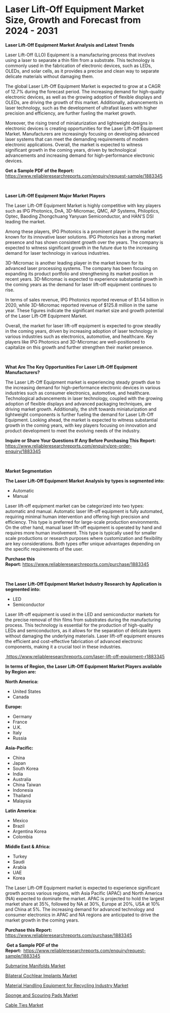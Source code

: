 <p><h1>Laser Lift-Off Equipment Market Size, Growth and Forecast from 2024 - 2031</h1></p><p><strong>Laser Lift-Off Equipment Market Analysis and Latest Trends</strong></p>
<p><p>Laser Lift-Off (LLO) Equipment is a manufacturing process that involves using a laser to separate a thin film from a substrate. This technology is commonly used in the fabrication of electronic devices, such as LEDs, OLEDs, and solar cells, as it provides a precise and clean way to separate delicate materials without damaging them.</p><p>The global Laser Lift-Off Equipment Market is expected to grow at a CAGR of 12.7% during the forecast period. The increasing demand for high-quality electronic devices, as well as the growing adoption of flexible displays and OLEDs, are driving the growth of this market. Additionally, advancements in laser technology, such as the development of ultrafast lasers with higher precision and efficiency, are further fueling the market growth.</p><p>Moreover, the rising trend of miniaturization and lightweight designs in electronic devices is creating opportunities for the Laser Lift-Off Equipment Market. Manufacturers are increasingly focusing on developing advanced laser systems that can meet the demanding requirements of modern electronic applications. Overall, the market is expected to witness significant growth in the coming years, driven by technological advancements and increasing demand for high-performance electronic devices.</p></p>
<p><strong>Get a Sample PDF of the Report:&nbsp;</strong> <a href="https://www.reliableresearchreports.com/enquiry/request-sample/1883345">https://www.reliableresearchreports.com/enquiry/request-sample/1883345</a></p>
<p>&nbsp;</p>
<p><strong>Laser Lift-Off Equipment Major Market Players</strong></p>
<p><p>The Laser Lift-Off Equipment Market is highly competitive with key players such as IPG Photonics, DnA, 3D-Micromac, QMC, AP Systems, Philoptics, Optec, Baoding Zhongchuang Yanyuan Semiconductor, and HAN'S DSI leading the market. </p><p>Among these players, IPG Photonics is a prominent player in the market known for its innovative laser solutions. IPG Photonics has a strong market presence and has shown consistent growth over the years. The company is expected to witness significant growth in the future due to the increasing demand for laser technology in various industries.</p><p>3D-Micromac is another leading player in the market known for its advanced laser processing systems. The company has been focusing on expanding its product portfolio and strengthening its market position in recent years. 3D-Micromac is expected to experience substantial growth in the coming years as the demand for laser lift-off equipment continues to rise.</p><p>In terms of sales revenue, IPG Photonics reported revenue of $1.54 billion in 2020, while 3D-Micromac reported revenue of $125.8 million in the same year. These figures indicate the significant market size and growth potential of the Laser Lift-Off Equipment Market.</p><p>Overall, the market for laser lift-off equipment is expected to grow steadily in the coming years, driven by increasing adoption of laser technology in various industries such as electronics, automotive, and healthcare. Key players like IPG Photonics and 3D-Micromac are well-positioned to capitalize on this growth and further strengthen their market presence.</p></p>
<p>&nbsp;</p>
<p><strong>What Are The Key Opportunities For Laser Lift-Off Equipment Manufacturers?</strong></p>
<p><p>The Laser Lift-Off Equipment market is experiencing steady growth due to the increasing demand for high-performance electronic devices in various industries such as consumer electronics, automotive, and healthcare. Technological advancements in laser technology, coupled with the growing adoption of flexible displays and advanced packaging techniques, are driving market growth. Additionally, the shift towards miniaturization and lightweight components is further fueling the demand for Laser Lift-Off Equipment. Looking ahead, the market is expected to witness substantial growth in the coming years, with key players focusing on innovation and product development to meet the evolving needs of the industry.</p></p>
<p><strong>Inquire or Share Your Questions If Any Before Purchasing This Report:</strong> <a href="https://www.reliableresearchreports.com/enquiry/pre-order-enquiry/1883345">https://www.reliableresearchreports.com/enquiry/pre-order-enquiry/1883345</a></p>
<p>&nbsp;</p>
<p><strong>Market Segmentation</strong></p>
<p><strong>The Laser Lift-Off Equipment Market Analysis by types is segmented into:</strong></p>
<p><ul><li>Automatic</li><li>Manual</li></ul></p>
<p><p>Laser lift-off equipment market can be categorized into two types: automatic and manual. Automatic laser lift-off equipment is fully automated, requiring minimal human intervention and offering high precision and efficiency. This type is preferred for large-scale production environments. On the other hand, manual laser lift-off equipment is operated by hand and requires more human involvement. This type is typically used for smaller scale productions or research purposes where customization and flexibility are key considerations. Both types offer unique advantages depending on the specific requirements of the user.</p></p>
<p><strong>Purchase this Report:&nbsp;</strong><a href="https://www.reliableresearchreports.com/purchase/1883345">https://www.reliableresearchreports.com/purchase/1883345</a></p>
<p>&nbsp;</p>
<p><strong>The Laser Lift-Off Equipment Market Industry Research by Application is segmented into:</strong></p>
<p><ul><li>LED</li><li>Semiconductor</li></ul></p>
<p><p>Laser lift-off equipment is used in the LED and semiconductor markets for the precise removal of thin films from substrates during the manufacturing process. This technology is essential for the production of high-quality LEDs and semiconductors, as it allows for the separation of delicate layers without damaging the underlying materials. Laser lift-off equipment ensures the efficient and cost-effective fabrication of advanced electronic components, making it a crucial tool in these industries.</p></p>
<p><a href="https://www.reliableresearchreports.com/laser-lift-off-equipment-r1883345">&nbsp;https://www.reliableresearchreports.com/laser-lift-off-equipment-r1883345</a></p>
<p><strong>In terms of Region, the Laser Lift-Off Equipment Market Players available by Region are:</strong></p>
<p>
    <p> <strong> North America: </strong>
        <ul>
            <li>United States</li>
            <li>Canada</li>
        </ul>
        </p> 
    <p> <strong> Europe: </strong>
        <ul>
            <li>Germany</li>
            <li>France</li>
            <li>U.K.</li>
            <li>Italy</li>
            <li>Russia</li>
        </ul>
        </p> 
    <p> <strong> Asia-Pacific: </strong>
        <ul>
            <li>China</li>
            <li>Japan</li>
            <li>South Korea</li>
            <li>India</li>
            <li>Australia</li>
            <li>China Taiwan</li>
            <li>Indonesia</li>
            <li>Thailand</li>
            <li>Malaysia</li>
        </ul>
        </p> 
    <p> <strong> Latin America: </strong>
        <ul>
            <li>Mexico</li>
            <li>Brazil</li>
            <li>Argentina Korea</li>
            <li>Colombia</li>
        </ul>
        </p> 
    <p> <strong> Middle East & Africa: </strong>
        <ul>
            <li>Turkey</li>
            <li>Saudi</li>
            <li>Arabia</li>
            <li>UAE</li>
            <li>Korea</li>
        </ul>
    </p>
    </p>
<p><p>The Laser Lift-Off Equipment market is expected to experience significant growth across various regions, with Asia Pacific (APAC) and North America (NA) expected to dominate the market. APAC is projected to hold the largest market share at 35%, followed by NA at 30%, Europe at 20%, USA at 10% and China at 5%. The increasing demand for advanced technology and consumer electronics in APAC and NA regions are anticipated to drive the market growth in the coming years.</p></p>
<p><strong>Purchase this Report: </strong><a href="https://www.reliableresearchreports.com/purchase/1883345">https://www.reliableresearchreports.com/purchase/1883345</a></p>
<p>&nbsp;<strong>Get a Sample PDF of the Report:&nbsp;&nbsp;</strong><a href="https://www.reliableresearchreports.com/enquiry/request-sample/1883345">https://www.reliableresearchreports.com/enquiry/request-sample/1883345</a></p>
<p><strong></strong></p>
<p><p><a href="https://github.com/seamusocallaghan/Market-Research-Report-List-1/blob/main/submarine-manifolds-market.md">Submarine Manifolds Market</a></p><p><a href="https://issuu.com/reportprime-2/docs/bilateral-cochlear-implants-market-size-2030.pptx">Bilateral Cochlear Implants Market</a></p><p><a href="https://github.com/graysonwolfe1913/Market-Research-Report-List-1/blob/main/material-handling-equipment-for-recycling-industry-market.md">Material Handling Equipment for Recycling Industry Market</a></p><p><a href="https://medium.com/@emma.white454357/global-sponge-and-scouring-pads-market-size-is-expected-to-experience-a-cagr-of-9-1-45d2787ec0db">Sponge and Scouring Pads Market</a></p><p><a href="https://medium.com/@bernadette.hunter4468/global-cable-ties-market-size-is-expected-to-experience-a-cagr-of-5-9-7939e592b2d7">Cable Ties Market</a></p></p>